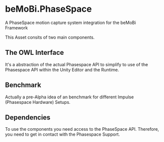 # beMoBi.PhaseSpace
A PhaseSpace motion capture system integration for the beMoBi Framework

This Asset consits of two main components.

## The OWL Interface
It's a abstraction of the actual Phasespace API to simplify to use of the Phasespace API within the Unity Editor and the Runtime.

## Benchmark
Actually a pre-Alpha idea of an benchmark for different Impulse (Phasespace Hardware) Setups.

## Dependencies
To use the components you need access to the PhaseSpace API. Therefore, you need to get in contact with the Phasespace Support.